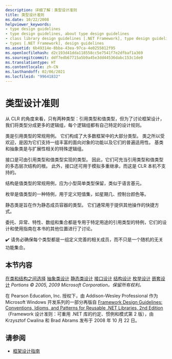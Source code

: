 ```yaml
---
description: 详细了解：类型设计准则
title: 类型设计准则
ms.date: 10/22/2008
helpviewer_keywords:
- type design guidelines
- type design guidelines, about type design guidelines
- class library design guidelines [.NET Framework], type design guidelines
- types [.NET Framework], design guidelines
ms.assetid: 6b49314e-8bba-43ea-97ca-4e0255812f95
ms.openlocfilehash: d2c193d41dda118558cc5e7541f7e2dfbaf1a369
ms.sourcegitcommit: ddf7edb67715a5b9a45e3dd44536dabc153c1de0
ms.translationtype: HT
ms.contentlocale: zh-CN
ms.lasthandoff: 02/06/2021
ms.locfileid: "99641832"
---
```

# <a name="type-design-guidelines"></a>类型设计准则

从 CLR 的角度来看，只有两种类型：引用类型和值类型，但为了讨论框架设计，我们将类型分成更多的逻辑组，每个逻辑组都有自己特定的设计规则。

 类是引用类型的常规用例。 它们构成了大多数框架中的大部分类型。 类之所以受欢迎，是因为它们支持一组丰富的面向对象的功能以及它们的普遍适用性。 基类和抽象类是与扩展性相关的特殊逻辑组。

 接口是可由引用类型和值类型实现的类型。 因此，它们可充当引用类型和值类型的多态层次结构的根。 此外，接口还可用于模拟多重继承，而这是 CLR 本机不支持的。

 结构是值类型的常规用例，应为小型简单类型保留，类似于语言基元。

 枚举是值类型的一种特例，用于定义短值集，如星期几、控制台颜色等。

 静态类是旨在作为静态成员容器的类型。 它们通常用于提供其他操作的快捷方式。

 委托、异常、特性、数组和集合都是专用于特定用途的引用类型的特例，它们的设计和使用指南在本书的其他位置进行了讨论。

 ✔️ 请务必确保每个类型都是一组定义完善的相关成员，而不只是一个随机的无关功能集合。

## <a name="in-this-section"></a>本节内容

 [在类和结构之间选择](choosing-between-class-and-struct.md) [抽象类设计](abstract-class.md) [静态类设计](static-class.md) [接口设计](interface.md) [结构设计](struct.md) [枚举设计](enum.md) [嵌套设计](nested-types.md) *Portions © 2005, 2009 Microsoft Corporation。保留所有权利。*

 在 Pearson Education, Inc. 授权下，由 Addison-Wesley Professional 作为 Microsoft Windows 开发系列的一部分再版自 [Framework Design Guidelines: Conventions, Idioms, and Patterns for Reusable .NET Libraries, 2nd Edition](https://www.informit.com/store/framework-design-guidelines-conventions-idioms-and-9780321545619)（Framework 设计准则：可重用 .NET 库的约定、惯例和模式第 2 版），由 Krzysztof Cwalina 和 Brad Abrams 发布于 2008 年 10 月 22 日。

## <a name="see-also"></a>请参阅

- [框架设计指南](index.md)
